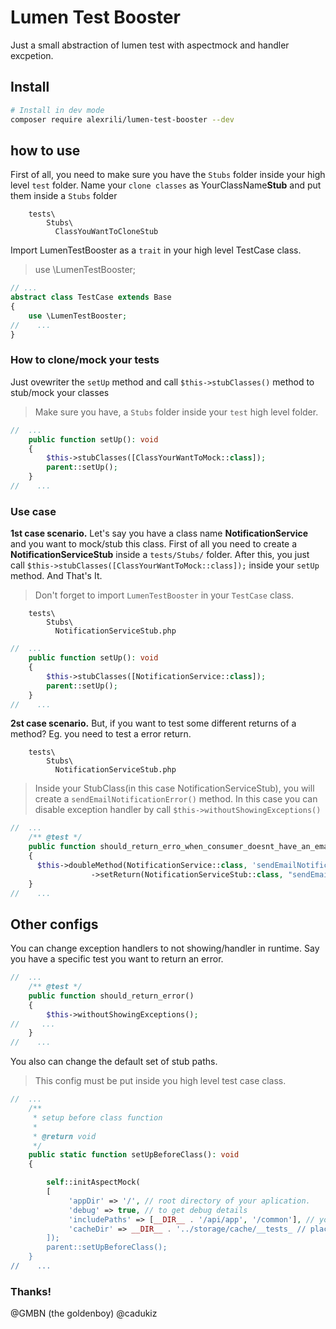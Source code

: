 # Lumen Test Booster
Just a small abstraction of lumen test with aspectmock and handler excpetion. 

## Install

```bash
# Install in dev mode
composer require alexrili/lumen-test-booster --dev
```

## how to use

First of all, you need to make sure you have the `Stubs` folder inside your high level `test` folder.
Name your `clone classes` as YourClassName**Stub** and put them inside a `Stubs` folder

```
    tests\
        Stubs\
          ClassYouWantToCloneStub
```
Import LumenTestBooster as a `trait` in your high level TestCase class. 
> use \LumenTestBooster;

```php
// ...
abstract class TestCase extends Base
{
    use \LumenTestBooster;
//    ...
}
```

### How to clone/mock your tests
Just ovewriter the `setUp` method and call `$this->stubClasses()` method to stub/mock your classes
> Make sure you have, a `Stubs` folder inside your `test` high level folder.
```php
//  ...    
    public function setUp(): void
    {
        $this->stubClasses([ClassYourWantToMock::class]);
        parent::setUp();
    }
//    ...
```

### Use case
**1st case scenario.** 
Let's say you have a class name **NotificationService** and you want to mock/stub this class.
First of all you need to create a **NotificationServiceStub** inside a `tests/Stubs/` folder.
After this, you just call  `$this->stubClasses([ClassYourWantToMock::class]);` inside your `setUp` method.
And That's It.
> Don't forget to import `LumenTestBooster` in your `TestCase` class.
```
    tests\
        Stubs\
          NotificationServiceStub.php
``` 
```php
//  ...    
    public function setUp(): void
    {
        $this->stubClasses([NotificationService::class]);
        parent::setUp();
    }
//    ...
```
**2st case scenario.**
But, if you want to test some different returns of a method? Eg. you need to test a error return. 

```
    tests\
        Stubs\
          NotificationServiceStub.php
``` 
> Inside your StubClass(in this case NotificationServiceStub), you will create a `sendEmailNotificationError()` method. 
> In this case you can disable exception handler by call `$this->withoutShowingExceptions()` 
```php
//  ...    
    /** @test */
    public function should_return_erro_when_consumer_doesnt_have_an_email()
    {
      $this->doubleMethod(NotificationService::class, 'sendEmailNotification')
                  ->setReturn(NotificationServiceStub::class, "sendEmailNotificationError");
    }
//    ...
```

## Other configs

You can change exception handlers to not showing/handler in runtime. Say you have a specific test you want to return an error.
```php
//  ...    
    /** @test */
    public function should_return_error()
    {
        $this->withoutShowingExceptions();
//     ...
    }
//    ...
```

You also can change the default set of stub paths. 
> This config must be put inside you high level test case class.
```php
//  ...    
    /**
     * setup before class function
     *
     * @return void
     */
    public static function setUpBeforeClass(): void
    {

        self::initAspectMock(
        [
             'appDir' => '/', // root directory of your aplication. 
             'debug' => true, // to get debug details 
             'includePaths' => [__DIR__ . '/api/app', '/common'], // you can put how many folders you want to be maped here.
             'cacheDir' => __DIR__ . '../storage/cache/__tests_ // place where you 'mocked/stub' class are runing.
        ]);
        parent::setUpBeforeClass();
    }
//    ...
```


### Thanks!
@GMBN (the goldenboy)
@cadukiz
